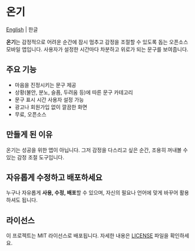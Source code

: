 # 온기

[English](README.md) | 한글

**온기**는 감정적으로 어려운 순간에 잠시 멈추고 감정을 조절할 수 있도록 돕는 오픈소스 모바일 앱입니다. 사용자가 설정한 시간마다 차분하고 위로가 되는 문구를 보여줍니다.

## 주요 기능
- 마음을 진정시키는 문구 제공
- 상황(불안, 분노, 슬픔, 두려움 등)에 따른 문구 카테고리
- 문구 표시 시간 사용자 설정 가능
- 광고나 회원가입 없이 깔끔한 화면
- 무료, 오픈소스

## 만들게 된 이유
온기는 성공을 위한 앱이 아닙니다. 그저 감정을 다스리고 싶은 순간, 조용히 꺼내볼 수 있는 감정 조절 도구입니다.

## 자유롭게 수정하고 배포하세요
누구나 자유롭게 **사용, 수정, 배포**할 수 있으며, 자신의 필요나 언어에 맞게 바꾸어 활용하셔도 됩니다.

## 라이선스
이 프로젝트는 MIT 라이선스로 배포됩니다. 자세한 내용은 [LICENSE](./LICENSE) 파일을 확인하세요.
